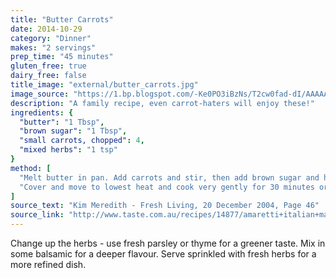 ```yaml
---
title: "Butter Carrots"
date: 2014-10-29
category: "Dinner"
makes: "2 servings"
prep_time: "45 minutes"
gluten_free: true
dairy_free: false
title_image: "external/butter_carrots.jpg"
image_source: "https://1.bp.blogspot.com/-Ke0PO3iBzNs/T2cw0fad-dI/AAAAAAAAIXk/LukTuBQOo9o/s1600/honey+balsamic+butter+carrots.jpg"
description: "A family recipe, even carrot-haters will enjoy these!"
ingredients: {
  "butter": "1 Tbsp",
  "brown sugar": "1 Tbsp",
  "small carrots, chopped": 4,
  "mixed herbs": "1 tsp"
}
method: [
  "Melt butter in pan. Add carrots and stir, then add brown sugar and herbs and mix well.",
  "Cover and move to lowest heat and cook very gently for 30 minutes or until cooked."
]
source_text: "Kim Meredith - Fresh Living, 20 December 2004, Page 46"
source_link: "http://www.taste.com.au/recipes/14877/amaretti+italian+macaroons"
---
```

Change up the herbs - use fresh parsley or thyme for a greener taste. Mix
in some balsamic for a deeper flavour. Serve sprinkled with fresh herbs for a
more refined dish.
